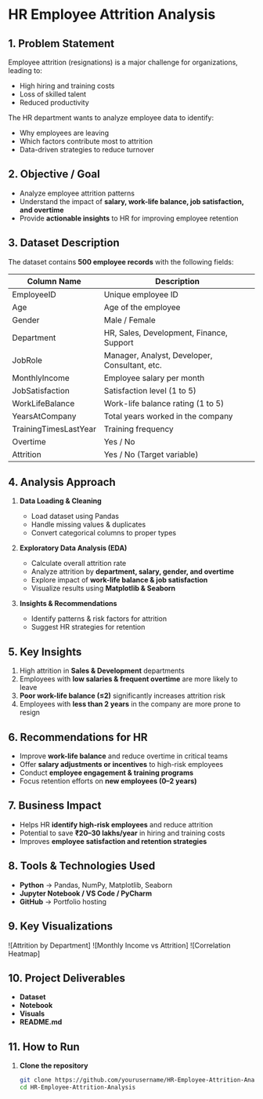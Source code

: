 # **HR Employee Attrition Analysis**

## 1. Problem Statement
Employee attrition (resignations) is a major challenge for organizations, leading to:
- High hiring and training costs  
- Loss of skilled talent  
- Reduced productivity  

The HR department wants to analyze employee data to identify:  
- Why employees are leaving  
- Which factors contribute most to attrition  
- Data-driven strategies to reduce turnover  


## 2. Objective / Goal
- Analyze employee attrition patterns  
- Understand the impact of **salary, work-life balance, job satisfaction, and overtime**  
- Provide **actionable insights** to HR for improving employee retention  


## 3. Dataset Description
The dataset contains **500 employee records** with the following fields:

| Column Name              | Description                                  |
|--------------------------|----------------------------------------------|
| EmployeeID               | Unique employee ID                            |
| Age                      | Age of the employee                           |
| Gender                   | Male / Female                                 |
| Department               | HR, Sales, Development, Finance, Support      |
| JobRole                  | Manager, Analyst, Developer, Consultant, etc. |
| MonthlyIncome            | Employee salary per month                     |
| JobSatisfaction          | Satisfaction level (1 to 5)                   |
| WorkLifeBalance          | Work-life balance rating (1 to 5)             |
| YearsAtCompany           | Total years worked in the company             |
| TrainingTimesLastYear    | Training frequency                            |
| Overtime                 | Yes / No                                      |
| Attrition                | Yes / No (Target variable)                    |


## 4. Analysis Approach
1. **Data Loading & Cleaning**  
   - Load dataset using Pandas  
   - Handle missing values & duplicates  
   - Convert categorical columns to proper types  

2. **Exploratory Data Analysis (EDA)**  
   - Calculate overall attrition rate  
   - Analyze attrition by **department, salary, gender, and overtime**  
   - Explore impact of **work-life balance & job satisfaction**  
   - Visualize results using **Matplotlib & Seaborn**  

3. **Insights & Recommendations**  
   - Identify patterns & risk factors for attrition  
   - Suggest HR strategies for retention  


## 5. Key Insights
1. High attrition in **Sales & Development** departments  
2. Employees with **low salaries & frequent overtime** are more likely to leave  
3. **Poor work-life balance (≤2)** significantly increases attrition risk  
4. Employees with **less than 2 years** in the company are more prone to resign  

## 6. Recommendations for HR
- Improve **work-life balance** and reduce overtime in critical teams  
- Offer **salary adjustments or incentives** to high-risk employees  
- Conduct **employee engagement & training programs**  
- Focus retention efforts on **new employees (0–2 years)**  


## 7. Business Impact
- Helps HR **identify high-risk employees** and reduce attrition  
- Potential to save **₹20–30 lakhs/year** in hiring and training costs  
- Improves **employee satisfaction and retention strategies**  


## 8. Tools & Technologies Used
- **Python** → Pandas, NumPy, Matplotlib, Seaborn  
- **Jupyter Notebook / VS Code / PyCharm**  
- **GitHub** → Portfolio hosting  


## 9. Key Visualizations
![Attrition by Department] 
![Monthly Income vs Attrition]
![Correlation Heatmap] 

## 10. Project Deliverables
- **Dataset**
- **Notebook** 
- **Visuals**  
- **README.md**   

## 11. How to Run
1. **Clone the repository**  
   ```bash
   git clone https://github.com/yourusername/HR-Employee-Attrition-Analysis.git
   cd HR-Employee-Attrition-Analysis
